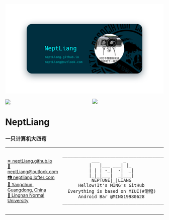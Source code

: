 <!--
 * @Author: NeptLiang
 * @Date: 2020-12-09 21:00:39
 * @LastEditors: NeptLiang
 * @LastEditTime: 2021-07-07 22:39:14
 * @Description: file content
-->
![Banner](img/Banner.png)

<!-- ![NeptLiang's GitHub stats](https://github-readme-stats.vercel.app/api?username=neptliang&show_icons=true&title_color=00ffff&text_color=00bfbf&icon_color=bfffff&bg_color=001f2f&hide_border=true)

[![Top Langs](https://github-readme-stats.vercel.app/api/top-langs/?username=neptliang&layout=compact&hide=python,smali,openedge%20abl,tcl,c,html,css,c%2b%2b,c%23,asp.net,asp,java,tex,powershell,batchfile,makefile,cmake,roff&title_color=00ffff&text_color=00bfbf&icon_color=bfffff&bg_color=001f2f&hide_border=true&width=100&card_width=440)](https://github.com/anuraghazra/github-readme-stats) -->

<a href="https://github.com/anuraghazra/github-readme-stats">
  <img align="center" width="45%" src="https://github-readme-stats.vercel.app/api?username=neptliang&show_icons=true&title_color=00ffff&text_color=00bfbf&icon_color=bfffff&bg_color=001f2f&hide_border=true&hide=contribs" />
</a>

<a href="https://github.com/anuraghazra/github-readme-stats">
  <img align="right" width="45%" src="https://github-readme-stats.vercel.app/api/top-langs/?username=neptliang&layout=compact&hide=python,smali,openedge%20abl,tcl,c,html,css,c%2b%2b,c%23,asp.net,asp,java,tex,powershell,batchfile,makefile,cmake,roff&title_color=00ffff&text_color=00bfbf&icon_color=bfffff&bg_color=001f2f&hide_border=true&card_width=440" />
</a>

# NeptLiang

### 一只计算机大四苟

<table>
    <tr>
        <td width="50%">
            <a href="http://neptliang.github.io">✒ neptLiang.github.io</a> <br/>
            <a href="mailto://neptliang@outlook.com">📧 neptLiang@outlook.com</a> <br/>
            <a href="http://neptliang.lofter.com/">📷 neptliang.lofter.com</a> <br/>
            <a href="https://surl.amap.com/H0KZVC1c7sE">🏡 Yangchun, Guangdong, China</a> <br/>
            <a href="https://baike.baidu.com/item/%E5%B2%AD%E5%8D%97%E5%B8%88%E8%8C%83%E5%AD%A6%E9%99%A2/13852375?fr=aladdin">🏫 Lingnan Normal University</a>
        </td>
        <td width="50%">
            <pre>
_______________________________________
           ___         _
          |   |___ ___| |_
          | | | -_|  -|  _|
          |_|_|___|  _|___|
           NEPTUNE|_|LIANG
      Hellow!It's MING's GitHub
  Everything is based on MIUI(#滑稽)
      Android Bar @MING19980628       
_______________________________________
            </pre>
        </td>
    </tr>
</table>

<!--
[]( - [✒ neptLiang.github.io](http://neptliang.github.io)
[]( - [📧 neptLiang@outlook.com](mailto://neptliang@outlook.com)
[]( - [📷 neptliang.lofter.com](http://neptliang.lofter.com/)
[]( - [🏡 Yangchun, Guangdong, China](https://surl.amap.com/H0KZVC1c7sE)
[]( - [🏫 Lingnan Normal University](https://baike.baidu.com/item/%E5%B2%AD%E5%8D%97%E5%B8%88%E8%8C%83%E5%AD%A6%E9%99%A2/13852375?fr=aladdin)

[]( ```
[]( _______________________________________
[](            ___         _
[](           |   |___ ___| |_
[](           | | | -_|  -|  _|
[](           |_|_|___|  _|___|
[](            NEPTUNE|_|LIANG
[]( 
[](       Hellow!It's MING's GitHub
[](   Everything is based on MIUI(#滑稽)
[](       Android Bar @MING19980628          
[]( _______________________________________
[]( ```
-->
